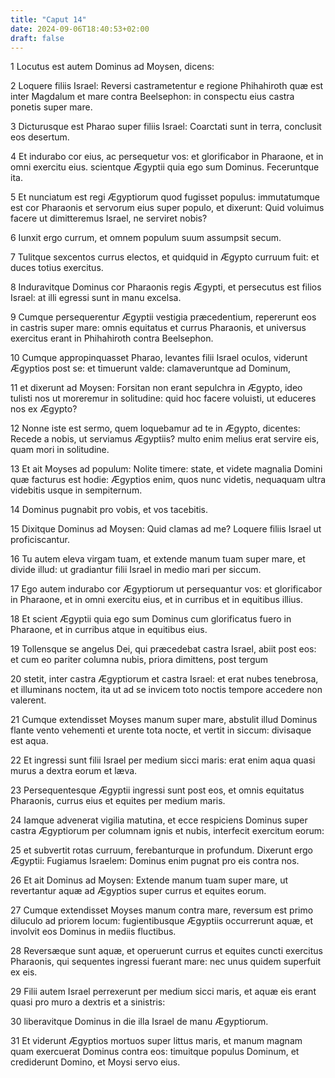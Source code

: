 ```yaml
---
title: "Caput 14"
date: 2024-09-06T18:40:53+02:00
draft: false
---
```




1 Locutus est autem Dominus ad Moysen, dicens:

2 Loquere filiis Israel: Reversi castrametentur e regione Phihahiroth quæ est inter Magdalum et mare contra Beelsephon: in conspectu eius castra ponetis super mare.

3 Dicturusque est Pharao super filiis Israel: Coarctati sunt in terra, conclusit eos desertum.

4 Et indurabo cor eius, ac persequetur vos: et glorificabor in Pharaone, et in omni exercitu eius. scientque Ægyptii quia ego sum Dominus. Feceruntque ita.

5 Et nunciatum est regi Ægyptiorum quod fugisset populus: immutatumque est cor Pharaonis et servorum eius super populo, et dixerunt: Quid voluimus facere ut dimitteremus Israel, ne serviret nobis?

6 Iunxit ergo currum, et omnem populum suum assumpsit secum.

7 Tulitque sexcentos currus electos, et quidquid in Ægypto curruum fuit: et duces totius exercitus.

8 Induravitque Dominus cor Pharaonis regis Ægypti, et persecutus est filios Israel: at illi egressi sunt in manu excelsa.

9 Cumque persequerentur Ægyptii vestigia præcedentium, repererunt eos in castris super mare: omnis equitatus et currus Pharaonis, et universus exercitus erant in Phihahiroth contra Beelsephon.

10 Cumque appropinquasset Pharao, levantes filii Israel oculos, viderunt Ægyptios post se: et timuerunt valde: clamaveruntque ad Dominum,

11 et dixerunt ad Moysen: Forsitan non erant sepulchra in Ægypto, ideo tulisti nos ut moreremur in solitudine: quid hoc facere voluisti, ut educeres nos ex Ægypto?

12 Nonne iste est sermo, quem loquebamur ad te in Ægypto, dicentes: Recede a nobis, ut serviamus Ægyptiis? multo enim melius erat servire eis, quam mori in solitudine.

13 Et ait Moyses ad populum: Nolite timere: state, et videte magnalia Domini quæ facturus est hodie: Ægyptios enim, quos nunc videtis, nequaquam ultra videbitis usque in sempiternum.

14 Dominus pugnabit pro vobis, et vos tacebitis.

15 Dixitque Dominus ad Moysen: Quid clamas ad me? Loquere filiis Israel ut proficiscantur.

16 Tu autem eleva virgam tuam, et extende manum tuam super mare, et divide illud: ut gradiantur filii Israel in medio mari per siccum.

17 Ego autem indurabo cor Ægyptiorum ut persequantur vos: et glorificabor in Pharaone, et in omni exercitu eius, et in curribus et in equitibus illius.

18 Et scient Ægyptii quia ego sum Dominus cum glorificatus fuero in Pharaone, et in curribus atque in equitibus eius.

19 Tollensque se angelus Dei, qui præcedebat castra Israel, abiit post eos: et cum eo pariter columna nubis, priora dimittens, post tergum

20 stetit, inter castra Ægyptiorum et castra Israel: et erat nubes tenebrosa, et illuminans noctem, ita ut ad se invicem toto noctis tempore accedere non valerent.

21 Cumque extendisset Moyses manum super mare, abstulit illud Dominus flante vento vehementi et urente tota nocte, et vertit in siccum: divisaque est aqua.

22 Et ingressi sunt filii Israel per medium sicci maris: erat enim aqua quasi murus a dextra eorum et læva.

23 Persequentesque Ægyptii ingressi sunt post eos, et omnis equitatus Pharaonis, currus eius et equites per medium maris.

24 Iamque advenerat vigilia matutina, et ecce respiciens Dominus super castra Ægyptiorum per columnam ignis et nubis, interfecit exercitum eorum:

25 et subvertit rotas curruum, ferebanturque in profundum. Dixerunt ergo Ægyptii: Fugiamus Israelem: Dominus enim pugnat pro eis contra nos.

26 Et ait Dominus ad Moysen: Extende manum tuam super mare, ut revertantur aquæ ad Ægyptios super currus et equites eorum.

27 Cumque extendisset Moyses manum contra mare, reversum est primo diluculo ad priorem locum: fugientibusque Ægyptiis occurrerunt aquæ, et involvit eos Dominus in mediis fluctibus.

28 Reversæque sunt aquæ, et operuerunt currus et equites cuncti exercitus Pharaonis, qui sequentes ingressi fuerant mare: nec unus quidem superfuit ex eis.

29 Filii autem Israel perrexerunt per medium sicci maris, et aquæ eis erant quasi pro muro a dextris et a sinistris:

30 liberavitque Dominus in die illa Israel de manu Ægyptiorum.

31 Et viderunt Ægyptios mortuos super littus maris, et manum magnam quam exercuerat Dominus contra eos: timuitque populus Dominum, et crediderunt Domino, et Moysi servo eius.

